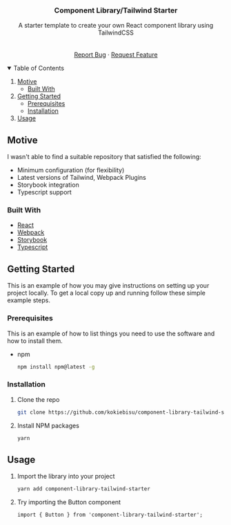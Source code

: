 <p align="center">
  <h3 align="center">Component Library/Tailwind Starter</h3>

  <p align="center">
     A starter template to create your own React component library using TailwindCSS
    <br />
    <br />
    <br />
    <a href="https://github.com/kokiebisu/component-library-tailwind-starter/issues">Report Bug</a>
    ·
    <a href="https://github.com/kokiebisu/component-library-tailwind-starter/issues">Request Feature</a>
  </p>
</p>



<!-- TABLE OF CONTENTS -->
<details open="open">
  <summary>Table of Contents</summary>
  <ol>
    <li>
      <a href="#motive">Motive</a>
      <ul>
        <li><a href="#built-with">Built With</a></li>
      </ul>
    </li>
    <li>
      <a href="#getting-started">Getting Started</a>
      <ul>
        <li><a href="#prerequisites">Prerequisites</a></li>
        <li><a href="#installation">Installation</a></li>
      </ul>
    </li>
    <li><a href="#usage">Usage</a></li>
  </ol>
</details>



<!-- ABOUT THE PROJECT -->
## Motive

I wasn't able to find a suitable repository that satisfied the following:
* Minimum configuration (for flexibility)
* Latest versions of Tailwind, Webpack Plugins
* Storybook integration
* Typescript support

### Built With

* [React](https://reactjs.org)
* [Webpack](https://webpack.js.org)
* [Storybook](https://storybook.js.org)
* [Typescript](https://www.typescriptlang.org)


<!-- GETTING STARTED -->
## Getting Started

This is an example of how you may give instructions on setting up your project locally.
To get a local copy up and running follow these simple example steps.

### Prerequisites

This is an example of how to list things you need to use the software and how to install them.
* npm
  ```sh
  npm install npm@latest -g
  ```

### Installation

1. Clone the repo
   ```sh
   git clone https://github.com/kokiebisu/component-library-tailwind-starter.git
   ```
2. Install NPM packages
   ```sh
   yarn
   ```



<!-- USAGE EXAMPLES -->
## Usage

1. Import the library into your project
   ```sh
   yarn add component-library-tailwind-starter
   ```
  
2. Try importing the Button component
    ```JS
    import { Button } from 'component-library-tailwind-starter';
    ```
